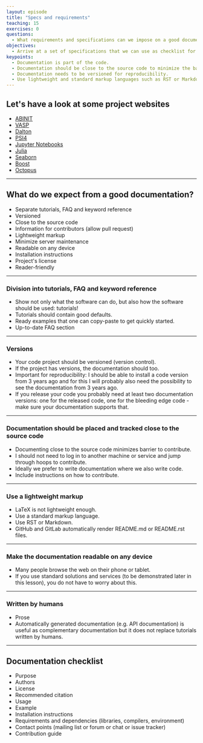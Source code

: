 ```yaml
---
layout: episode
title: "Specs and requirements"
teaching: 15
exercises: 0
questions:
  - What requirements and specifications can we impose on a good documentation?
objectives:
  - Arrive at a set of specifications that we can use as checklist for designing and deploying code documentation.
keypoints:
  - Documentation is part of the code.
  - Documentation should be close to the source code to minimize the barrier to contribute.
  - Documentation needs to be versioned for reproducibility.
  - Use lightweight and standard markup languages such as RST or Markdown.
---
```


## Let's have a look at some project websites
- [ABINIT](http://www.abinit.org/)
- [VASP](https://www.vasp.at/)
- [Dalton](http://daltonprogram.org/)
- [PSI4](http://www.psicode.org/)
- [Jupyter Notebooks](http://jupyter-notebook.readthedocs.io/en/latest/)
- [Julia](https://docs.julialang.org/en/stable/)
- [Seaborn](https://seaborn.pydata.org)
- [Boost](http://www.boost.org)
- [Octopus](http://octopus-code.org/wiki/Main_Page)

---

## What do we expect from a good documentation?

- Separate tutorials, FAQ and keyword reference
- Versioned
- Close to the source code
- Information for contributors (allow pull request)
- Lightweight markup
- Minimize server maintenance
- Readable on any device
- Installation instructions
- Project's license
- Reader-friendly

---

### Division into tutorials, FAQ and keyword reference

- Show not only what the software can do, but also how the software should be used: tutorials!
- Tutorials should contain good defaults.
- Ready examples that one can copy-paste to get quickly started.
- Up-to-date FAQ section

---

### Versions

- Your code project should be versioned (version control).
- If the project has versions, the documentation should too.
- Important for reproducibility: I should be able to install a code version
  from 3 years ago and for this I will probably also need the possibility to
  see the documentation from 3 years ago.
- If you release your code you probably need at least two documentation
  versions: one for the released code, one for the bleeding edge code - make
  sure your documentation supports that.

---

### Documentation should be placed and tracked close to the source code

- Documenting close to the source code minimizes barrier to contribute.
- I should not need to log in to another machine or service and jump through hoops to contribute.
- Ideally we prefer to write documentation where we also write code.
- Include instructions on how to contribute.

---

### Use a lightweight markup

- LaTeX is not lightweight enough.
- Use a standard markup language.
- Use RST or Markdown.
- GitHub and GitLab automatically render README.md or README.rst files.

---

### Make the documentation readable on any device

- Many people browse the web on their phone or tablet.
- If you use standard solutions and services (to be demonstrated later in this
  lesson), you do not have to worry about this.

---

### Written by humans

- Prose
- Automatically generated documentation (e.g. API documentation) is useful as
  complementary documentation but it does not replace tutorials written by
  humans.

---

## Documentation checklist

- Purpose
- Authors
- License
- Recommended citation
- Usage
- Example
- Installation instructions
- Requirements and dependencies (libraries, compilers, environment)
- Contact points (mailing list or forum or chat or issue tracker)
- Contribution guide

